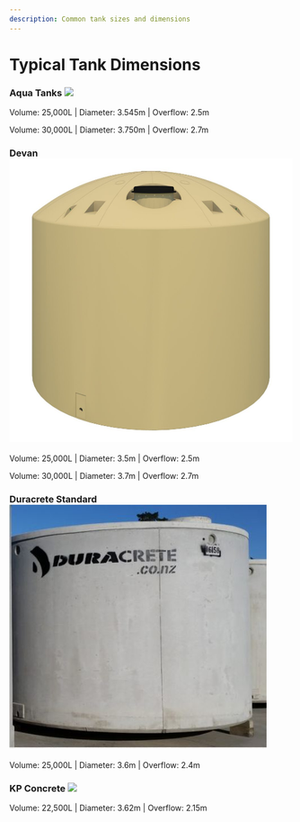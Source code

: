 ```yaml
---
description: Common tank sizes and dimensions
---
```


# Typical Tank Dimensions

### Aqua Tanks ![](../../.gitbook/assets/25200-MISTGREEN\_2.jpg)

Volume: 25,000L | Diameter: 3.545m | Overflow: 2.5m

Volume: 30,000L | Diameter: 3.750m | Overflow: 2.7m

### Devan ![](../../.gitbook/assets/25000L-Water-Tank-Devan-Beige.jpg)

Volume: 25,000L | Diameter: 3.5m | Overflow: 2.5m

Volume: 30,000L | Diameter: 3.7m | Overflow: 2.7m

### Duracrete Standard ![](../../.gitbook/assets/duracrete.JPG)

Volume: 25,000L | Diameter: 3.6m | Overflow: 2.4m

### KP Concrete ![](../../.gitbook/assets/20190114\_195123.jpg)

Volume: 22,500L | Diameter: 3.62m | Overflow: 2.15m
